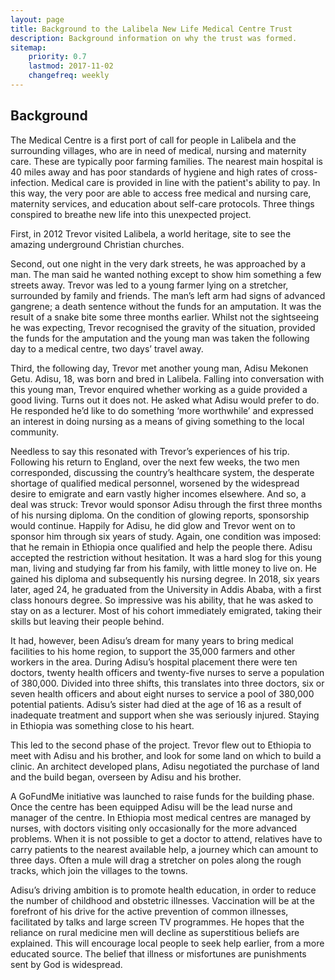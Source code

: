 ```yaml
---
layout: page
title: Background to the Lalibela New Life Medical Centre Trust
description: Background information on why the trust was formed.
sitemap:
    priority: 0.7
    lastmod: 2017-11-02
    changefreq: weekly
---
```

## Background

The Medical Centre is a first port of call for people in Lalibela and the surrounding villages, who are in need of medical, nursing and maternity care. These are typically poor farming families. The nearest main hospital is 40 miles away and has poor standards of hygiene and high rates of cross-infection. Medical care is provided in line with the patient's ability to pay. In this way, the very poor are able to access free medical and nursing care, maternity services, and education about self-care protocols. Three things conspired to breathe new life into this unexpected project.

First, in 2012 Trevor visited Lalibela, a world heritage, site to see the amazing underground Christian churches.

Second, out one night in the very dark streets, he was approached by a man. The man said he wanted nothing except to show him something a few streets away. Trevor was led to a young farmer lying on a stretcher, surrounded by family and friends. The man’s left arm had signs of advanced gangrene; a death sentence without the funds for an amputation. It was the result of a snake bite some three months earlier. Whilst not the sightseeing he was expecting, Trevor recognised the gravity of the situation, provided the funds for the amputation and the young man was taken the following day to a medical centre, two days’ travel away.

Third, the following day, Trevor met another young man, Adisu Mekonen Getu. Adisu, 18, was born and bred in Lalibela. Falling into conversation with this young man, Trevor enquired whether working as a guide provided a good living. Turns out it does not. He asked what Adisu would prefer to do. He responded he’d like to do something ‘more worthwhile’ and expressed an interest in doing nursing as a means of giving something to the local community.

Needless to say this resonated with Trevor’s experiences of his trip. Following his return to England, over the next few weeks, the two men corresponded, discussing the country’s healthcare system, the desperate shortage of qualified medical personnel, worsened by the widespread desire to emigrate and earn vastly higher incomes elsewhere.
And so, a deal was struck: Trevor would sponsor Adisu through the first three months of his nursing diploma. On the condition of glowing reports, sponsorship would continue. Happily for Adisu, he did glow and Trevor went on to sponsor him through six years of study. Again, one condition was imposed: that he remain in Ethiopia once qualified and help the people there. Adisu accepted the restriction without hesitation. It was a hard slog for this young man, living and studying far from his family, with little money to live on. He gained his diploma and subsequently his nursing degree. In 2018, six years later, aged 24, he graduated from the University in Addis Ababa, with a first class honours degree. So impressive was his ability, that he was asked to stay on as a lecturer. Most of his cohort immediately emigrated, taking their skills but leaving their people behind.

It had, however, been Adisu’s dream for many years to bring medical facilities to his home region, to support the 35,000 farmers and other workers in the area. During Adisu’s hospital placement there were ten doctors, twenty health officers and twenty-five nurses to serve a population of 380,000. Divided into three shifts, this translates into three doctors, six or seven health officers and about eight nurses to service a pool of 380,000 potential patients. Adisu’s sister had died at the age of 16 as a result of inadequate treatment and support when she was seriously injured. Staying in Ethiopia was something close to his heart.

This led to the second phase of the project. Trevor flew out to Ethiopia to meet with Adisu and his brother, and look for some land on which to build a clinic. An architect developed plans, Adisu negotiated the purchase of land and the build began, overseen by Adisu and his brother.

A GoFundMe initiative was launched to raise funds for the building phase.
Once the centre has been equipped Adisu will be the lead nurse and manager of the centre. In Ethiopia most medical centres are managed by nurses, with doctors visiting only occasionally for the more advanced problems. When it is not possible to get a doctor to attend, relatives have to carry patients to the nearest available help, a journey which can amount to three days. Often a mule will drag a stretcher on poles along the rough tracks, which join the villages to the towns.

Adisu’s driving ambition is to promote health education, in order to reduce the number of childhood and obstetric illnesses. Vaccination will be at the forefront of his drive for the active prevention of common illnesses, facilitated by talks and large screen TV programmes. He hopes that the reliance on rural medicine men will decline as superstitious beliefs are explained. This will encourage local people to seek help earlier, from a more educated source. The belief that illness or misfortunes are punishments sent by God is widespread.
